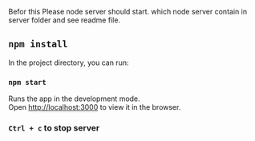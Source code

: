 Befor this Please node server should start. which node server contain in server folder and see readme file.

## `npm install`

In the project directory, you can run:

### `npm start`

Runs the app in the development mode.<br />
Open [http://localhost:3000](http://localhost:3000) to view it in the browser.

### `Ctrl + c` to stop server
